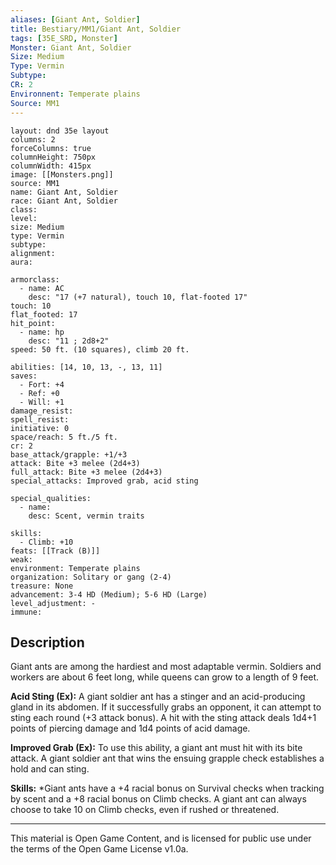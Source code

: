 ```yaml
---
aliases: [Giant Ant, Soldier]
title: Bestiary/MM1/Giant Ant, Soldier
tags: [35E_SRD, Monster]
Monster: Giant Ant, Soldier
Size: Medium
Type: Vermin
Subtype: 
CR: 2
Environnent: Temperate plains
Source: MM1
---
```


```statblock
layout: dnd 35e layout
columns: 2
forceColumns: true
columnHeight: 750px
columnWidth: 415px
image: [[Monsters.png]]
source: MM1
name: Giant Ant, Soldier
race: Giant Ant, Soldier
class: 
level: 
size: Medium
type: Vermin
subtype: 
alignment: 
aura: 

armorclass:
  - name: AC
    desc: "17 (+7 natural), touch 10, flat-footed 17"
touch: 10
flat_footed: 17
hit_point:
  - name: hp
    desc: "11 ; 2d8+2"
speed: 50 ft. (10 squares), climb 20 ft.

abilities: [14, 10, 13, -, 13, 11]
saves:
  - Fort: +4
  - Ref: +0
  - Will: +1
damage_resist: 
spell_resist: 
initiative: 0
space/reach: 5 ft./5 ft.
cr: 2
base_attack/grapple: +1/+3
attack: Bite +3 melee (2d4+3)
full_attack: Bite +3 melee (2d4+3)
special_attacks: Improved grab, acid sting

special_qualities:
  - name: 
    desc: Scent, vermin traits

skills:
  - Climb: +10
feats: [[Track (B)]]
weak: 
environment: Temperate plains
organization: Solitary or gang (2-4)
treasure: None
advancement: 3-4 HD (Medium); 5-6 HD (Large)
level_adjustment: -
immune: 
```

## Description

<p>Giant ants are among the hardiest and most adaptable vermin. Soldiers and workers are about 6 feet long, while queens can grow to a length of 9 feet.</p>
<p>
            <b>Acid Sting (Ex):</b> A giant soldier ant has a stinger and an acid-producing gland in its abdomen. If it successfully grabs an opponent, it can attempt to sting each round (+3 attack bonus). A hit with the sting attack deals 1d4+1 points of piercing damage and 1d4 points of acid damage.</p>
<p>
            <b>Improved Grab (Ex):</b> To use this ability, a giant ant must hit with its bite attack. A giant soldier ant that wins the ensuing grapple check establishes a hold and can sting.</p>
<p>
            <b>Skills:</b> *Giant ants have a +4 racial bonus on Survival checks when tracking by scent and a +8 racial bonus on Climb checks. A giant ant can always choose to take 10 on Climb checks, even if rushed or threatened.</p>

---

This material is Open Game Content, and is licensed for public use under
the terms of the Open Game License v1.0a.
